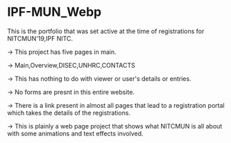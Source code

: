 # IPF-MUN_Webp
This is the portfolio that was set active at the time of registrations for NITCMUN'19,IPF NITC.

-> This project has five pages in main.

-> Main,Overview,DISEC,UNHRC,CONTACTS

-> This has nothing to do with viewer or user's details or entries.

-> No forms are presnt in this entire website.

-> There is a link present in almost all pages that lead to a registration portal which takes the details of the registrations.

-> This is plainly a web page project that shows what NITCMUN is all about with some animations and text effects involved.
